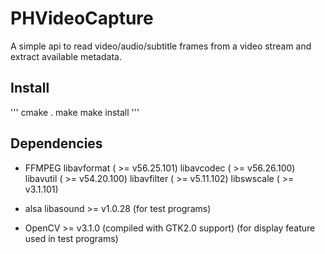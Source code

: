 # PHVideoCapture 

  A simple api to read video/audio/subtitle frames from a video stream
  and extract available metadata.  

## Install

'''
cmake .
make
make install
'''

## Dependencies

- FFMPEG
    libavformat ( >= v56.25.101)
	libavcodec  ( >= v56.26.100)
	libavutil   ( >= v54.20.100)
	libavfilter ( >= v5.11.102)
	libswscale  ( >= v3.1.101)

- alsa libasound >= v1.0.28 (for test programs)
- OpenCV >= v3.1.0  (compiled with GTK2.0 support)
                    (for display feature used in test programs)


